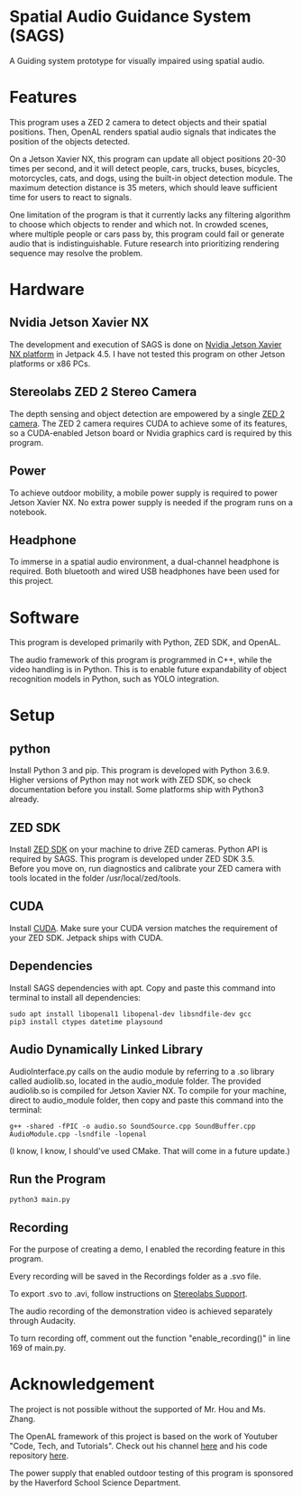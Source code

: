 # Spatial Audio Guidance System (SAGS)
A Guiding system prototype for visually impaired using spatial audio.

# Features
This program uses a ZED 2 camera to detect objects and their spatial positions. Then, OpenAL renders spatial audio signals that indicates the position of the objects detected.

On a Jetson Xavier NX, this program can update all object positions 20-30 times per second, and it will detect people, cars, trucks, buses, bicycles, motorcycles, cats, and dogs, using the built-in object detection module. The maximum detection distance is 35 meters, which should leave sufficient time for users to react to signals.

One limitation of the program is that it currently lacks any filtering algorithm to choose which objects to render and which not. In crowded scenes, where multiple people or cars pass by, this program could fail or generate audio that is indistinguishable. Future research into prioritizing rendering sequence may resolve the problem. 


# Hardware
## Nvidia Jetson Xavier NX
The development and execution of SAGS is done on [Nvidia Jetson Xavier NX platform](https://www.nvidia.com/en-us/autonomous-machines/embedded-systems/jetson-xavier-nx/) in Jetpack 4.5. I have not tested this program on other Jetson platforms or x86 PCs. 

## Stereolabs ZED 2 Stereo Camera
The depth sensing and object detection are empowered by a single [ZED 2 camera](https://www.stereolabs.com/zed-2/). The ZED 2 camera requires CUDA to achieve some of its features, so a CUDA-enabled Jetson board or Nvidia graphics card is required by this program. 

## Power
To achieve outdoor mobility, a mobile power supply is required to power Jetson Xavier NX. No extra power supply is needed if the program runs on a notebook. 

## Headphone
To immerse in a spatial audio environment, a dual-channel headphone is required. Both bluetooth and wired USB headphones have been used for this project. 

# Software
This program is developed primarily with Python, ZED SDK, and OpenAL.

The audio framework of this program is programmed in C++, while the video handling is in Python. This is to enable future expandability of object recognition models in Python, such as YOLO integration. 


# Setup
## python
Install Python 3 and pip. This program is developed with Python 3.6.9. Higher versions of Python may not work with ZED SDK, so check documentation before you install. Some platforms ship with Python3 already.
## ZED SDK
Install [ZED SDK](https://www.stereolabs.com/developers/) on your machine to drive ZED cameras. Python API is required by SAGS. This program is developed under ZED SDK 3.5.\
Before you move on, run diagnostics and calibrate your ZED camera with tools located in the folder /usr/local/zed/tools. 
## CUDA
Install [CUDA](https://developer.nvidia.com/cuda-toolkit). Make sure your CUDA version matches the requirement of your ZED SDK. Jetpack ships with CUDA. 
## Dependencies
Install SAGS dependencies with apt. Copy and paste this command into terminal to install all dependencies: 
```
sudo apt install libopenal1 libopenal-dev libsndfile-dev gcc
pip3 install ctypes datetime playsound
```
## Audio Dynamically Linked Library
AudioInterface.py calls on the audio module by referring to a .so library called audiolib.so, located in the audio_module folder. The provided audiolib.so is compiled for Jetson Xavier NX. To compile for your machine, direct to audio_module folder, then copy and paste this command into the terminal: 
```
g++ -shared -fPIC -o audio.so SoundSource.cpp SoundBuffer.cpp AudioModule.cpp -lsndfile -lopenal
```
(I know, I know, I should've used CMake. That will come in a future update.)
## Run the Program
```
python3 main.py
```
## Recording
For the purpose of creating a demo, I enabled the recording feature in this program.

Every recording will be saved in the Recordings folder as a .svo file.

To export .svo to .avi, follow instructions on [Stereolabs Support](https://support.stereolabs.com/hc/en-us/articles/360009986754-How-do-I-convert-SVO-files-to-AVI-or-image-depth-sequences-).

The audio recording of the demonstration video is achieved separately through Audacity.

To turn recording off, comment out the function "enable_recording()" in line 169 of main.py.

# Acknowledgement
The project is not possible without the supported of Mr. Hou and Ms. Zhang.

The OpenAL framework of this project is based on the work of Youtuber "Code, Tech, and Tutorials". Check out his channel [here](https://www.youtube.com/c/CodeTechandTutorials) and his code repository [here](https://github.com/codetechandtutorials/openal-impl).

The power supply that enabled outdoor testing of this program is sponsored by the Haverford School Science Department. 